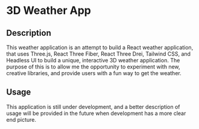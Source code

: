 # 3D Weather App

## Description
This weather application is an attempt to build a React weather application, that uses Three.js, React Three Fiber, React Three Drei, Tailwind CSS, and Headless UI to build a unique, interactive 3D weather application. The purpose of this is to allow me the opportunity to experiment with new, creative libraries, and provide users with a fun way to get the weather. 

## Usage
This application is still under development, and a better description of usage will be provided in the future when development has a more clear end picture.

